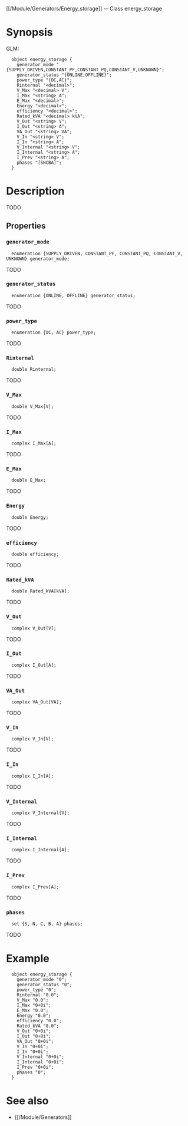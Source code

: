 [[/Module/Generators/Energy_storage]] -- Class energy_storage

# Synopsis

GLM:

~~~
  object energy_storage {
    generator_mode "{SUPPLY_DRIVEN,CONSTANT_PF,CONSTANT_PQ,CONSTANT_V,UNKNOWN}";
    generator_status "{ONLINE,OFFLINE}";
    power_type "{DC,AC}";
    Rinternal "<decimal>";
    V_Max "<decimal> V";
    I_Max "<string> A";
    E_Max "<decimal>";
    Energy "<decimal>";
    efficiency "<decimal>";
    Rated_kVA "<decimal> kVA";
    V_Out "<string> V";
    I_Out "<string> A";
    VA_Out "<string> VA";
    V_In "<string> V";
    I_In "<string> A";
    V_Internal "<string> V";
    I_Internal "<string> A";
    I_Prev "<string> A";
    phases "[SNCBA]";
  }
~~~

# Description

TODO

## Properties

### `generator_mode`

~~~
  enumeration {SUPPLY_DRIVEN, CONSTANT_PF, CONSTANT_PQ, CONSTANT_V, UNKNOWN} generator_mode;
~~~

TODO

### `generator_status`

~~~
  enumeration {ONLINE, OFFLINE} generator_status;
~~~

TODO

### `power_type`

~~~
  enumeration {DC, AC} power_type;
~~~

TODO

### `Rinternal`

~~~
  double Rinternal;
~~~

TODO

### `V_Max`

~~~
  double V_Max[V];
~~~

TODO

### `I_Max`

~~~
  complex I_Max[A];
~~~

TODO

### `E_Max`

~~~
  double E_Max;
~~~

TODO

### `Energy`

~~~
  double Energy;
~~~

TODO

### `efficiency`

~~~
  double efficiency;
~~~

TODO

### `Rated_kVA`

~~~
  double Rated_kVA[kVA];
~~~

TODO

### `V_Out`

~~~
  complex V_Out[V];
~~~

TODO

### `I_Out`

~~~
  complex I_Out[A];
~~~

TODO

### `VA_Out`

~~~
  complex VA_Out[VA];
~~~

TODO

### `V_In`

~~~
  complex V_In[V];
~~~

TODO

### `I_In`

~~~
  complex I_In[A];
~~~

TODO

### `V_Internal`

~~~
  complex V_Internal[V];
~~~

TODO

### `I_Internal`

~~~
  complex I_Internal[A];
~~~

TODO

### `I_Prev`

~~~
  complex I_Prev[A];
~~~

TODO

### `phases`

~~~
  set {S, N, C, B, A} phases;
~~~

TODO

# Example

~~~
  object energy_storage {
    generator_mode "0";
    generator_status "0";
    power_type "0";
    Rinternal "0.0";
    V_Max "0.0";
    I_Max "0+0i";
    E_Max "0.0";
    Energy "0.0";
    efficiency "0.0";
    Rated_kVA "0.0";
    V_Out "0+0i";
    I_Out "0+0i";
    VA_Out "0+0i";
    V_In "0+0i";
    I_In "0+0i";
    V_Internal "0+0i";
    I_Internal "0+0i";
    I_Prev "0+0i";
    phases "0";
  }
~~~

# See also

* [[/Module/Generators]]

